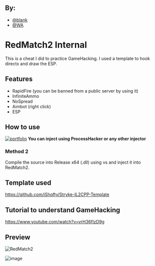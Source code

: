 
## By:

- [@blank](https://github.com/blaannk)
- [@WA](https://github.com/ichliebees)


# RedMatch2 Internal

This is a cheat I did to practice GameHacking. I used a template to hook directx and draw the ESP.

## Features

- RapidFire (you can be banned from a public server by using it)
- InfiniteAmmo
- NoSpread
- Aimbot (right click)
- ESP

## How to use

[![portfolio](https://cdn.pixabay.com/photo/2017/02/13/09/53/download-2062197_1280.png)](https://github.com/blaannk/Redmatch2-Internal/releases/tag/Redmatch2_internal)
**You can inject using ProcessHacker or any other injector**

### Method 2

Compile the source into Release x64 (.dll) using vs and inject it into RedMatch2.

## Template used

https://github.com/iShqfty/Stryke-IL2CPP-Template

## Tutorial to understand GameHacking

https://www.youtube.com/watch?v=vrH36fIzD9g

## Preview

![RedMatch2](https://i.ibb.co/5chTH7G/image.png)

![image](https://github.com/blaannk/redmatch2-internal/assets/138697155/987c8641-fd7f-4858-af25-7742ebf9d390)

